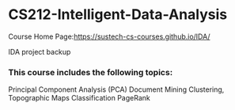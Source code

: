 # CS212-Intelligent-Data-Analysis

Course Home Page:https://sustech-cs-courses.github.io/IDA/

IDA project backup

### This course includes the following topics:
Principal Component Analysis (PCA)
Document Mining
Clustering, Topographic Maps
Classification
PageRank
